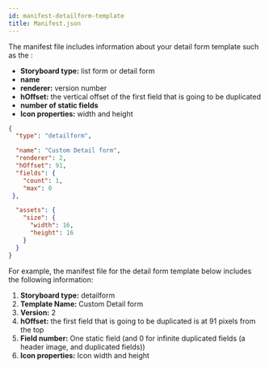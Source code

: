 ```yaml
---
id: manifest-detailform-template
title: Manifest.json
---
```


The manifest file includes information about your detail form template such as the :

* **Storyboard type:** list form or detail form
* **name**
* **renderer:** version number
* **hOffset:** the vertical offset of the first field that is going to be duplicated
* **number of static fields**
* **Icon properties:** width and height


```json
{
  "type": "detailform",

  "name": "Custom Detail form",
  "renderer": 2,  
  "hOffset": 91, 
  "fields": {
    "count": 1, 
    "max": 0
 },

  "assets": {
    "size": {
      "width": 16,
      "height": 16
    }
  }
}

```

For example, the manifest file for the detail form template below includes the following information:

1. **Storyboard type:** detailform
2. **Template Name:** Custom Detail form
3. **Version:** 2
4. **hOffset:** the first field that is going to be duplicated is at 91 pixels from the top
5. **Field number:** One static field (and 0 for infinite duplicated fields (a header image, and duplicated fields))
6. **Icon properties:** Icon width and height
